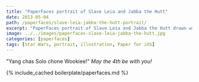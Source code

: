```yaml
---
title: "PaperFaces portrait of Slave Leia and Jabba the Hutt"
date: 2013-05-04
path: /paperfaces/slave-leia-jabba-the-hutt-portrait/
excerpt: "PaperFaces portrait of Slave Leia and Jabba the Hutt drawn with Paper for iOS on an iPad."
image: ../../images/paperfaces-slave-leia-jabba-the-hutt.jpg
categories: [paperfaces]
tags: [Star Wars, portrait, illustration, Paper for iOS]
---
```


"Yang chas Solo chone Wookiee!" *May the 4th be with you!*

{% include_cached boilerplate/paperfaces.md %}
